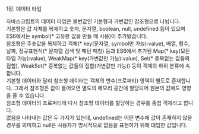 1장. 데이터 타입  

자바스크립트의 데이터 타입은 불변값인 기본형과 가변값인 참조형으로 나뉩니다.   
기본형은 값 자체를 복제하고 숫자, 문자열, boolean, null, undefined 등이 있으며 ES6에서는 symbol(* 고유한 값을 만들 때  사용)이 추가됐습니다.  
참조형은 주솟값을 복제하고 객체(* key(문자열, symbol만 가능):value), 배열, 함수, 날짜, 정규표현식(* 문자열 검색 및 패턴 매칭) 등과 ES6에서 추가된 Map(* key(모든 타입 가능):value), WeakMap(* key(가변값만 가능):value), Set(* 중복없는 값들의 집합), WeakSet(* 중복없는 값들의 집합(가변값만 가능)) 등이 객체의 하위 분류에 속합니다.   
기본형 데이터와 달리 참조형 데이터는 객체의 변수(프로퍼티) 영역이 별도로 존재합니다. 그래서 참조형은 값이 들어오면 별도의 메모리 공간에 할당되어 원본의 값에도 영향을 줄 수 있습니다.  
참조형 데이터의 프로퍼티에 다시 참조형 데이터를 할당하는 경우를 중첩 객체라고 합니다.   
없음을 나타내는 값은 두 가지가 있는데, undefined는 어떤 변수에 값이 존재하지 않을 경우를 의미하고 null은 사용자가 명시적으로 없음을 표현하기 위해 대입한 값입니다.  
